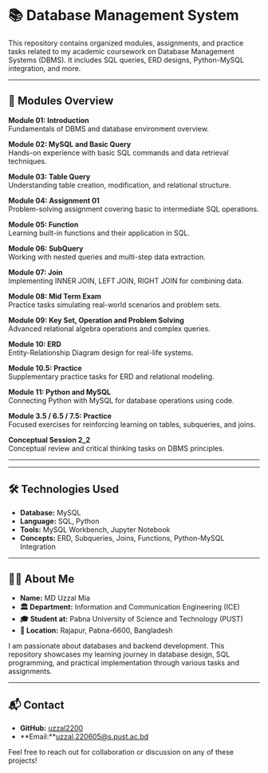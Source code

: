 # 📚 Database Management System

This repository contains organized modules, assignments, and practice tasks related to my academic coursework on Database Management Systems (DBMS). It includes SQL queries, ERD designs, Python-MySQL integration, and more.

---

## 🧩 Modules Overview

**Module 01: Introduction**  
Fundamentals of DBMS and database environment overview.

**Module 02: MySQL and Basic Query**  
Hands-on experience with basic SQL commands and data retrieval techniques.

**Module 03: Table Query**  
Understanding table creation, modification, and relational structure.

**Module 04: Assignment 01**  
Problem-solving assignment covering basic to intermediate SQL operations.

**Module 05: Function**  
Learning built-in functions and their application in SQL.

**Module 06: SubQuery**  
Working with nested queries and multi-step data extraction.

**Module 07: Join**  
Implementing INNER JOIN, LEFT JOIN, RIGHT JOIN for combining data.

**Module 08: Mid Term Exam**  
Practice tasks simulating real-world scenarios and problem sets.

**Module 09: Key Set, Operation and Problem Solving**  
Advanced relational algebra operations and complex queries.

**Module 10: ERD**  
Entity-Relationship Diagram design for real-life systems.

**Module 10.5: Practice**  
Supplementary practice tasks for ERD and relational modeling.

**Module 11: Python and MySQL**  
Connecting Python with MySQL for database operations using code.

**Module 3.5 / 6.5 / 7.5: Practice**  
Focused exercises for reinforcing learning on tables, subqueries, and joins.

**Conceptual Session 2_2**  
Conceptual review and critical thinking tasks on DBMS principles.

---

---

## 🛠️ Technologies Used

- **Database:** MySQL  
- **Language:** SQL, Python  
- **Tools:** MySQL Workbench, Jupyter Notebook  
- **Concepts:** ERD, Subqueries, Joins, Functions, Python-MySQL Integration

---

## 👨‍🎓 About Me

- **Name:** MD Uzzal Mia  
- **🏛️ Department:** Information and Communication Engineering (ICE)  
- **🎓 Student at:** Pabna University of Science and Technology (PUST)  
- **📍 Location:** Rajapur, Pabna-6600, Bangladesh  

I am passionate about databases and backend development. This repository showcases my learning journey in database design, SQL programming, and practical implementation through various tasks and assignments.

---


## 📬 Contact

- **GitHub:** [uzzal2200](https://github.com/uzzal2200)
- **Email:**uzzal.220605@s.pust.ac.bd

Feel free to reach out for collaboration or discussion on any of these projects!



